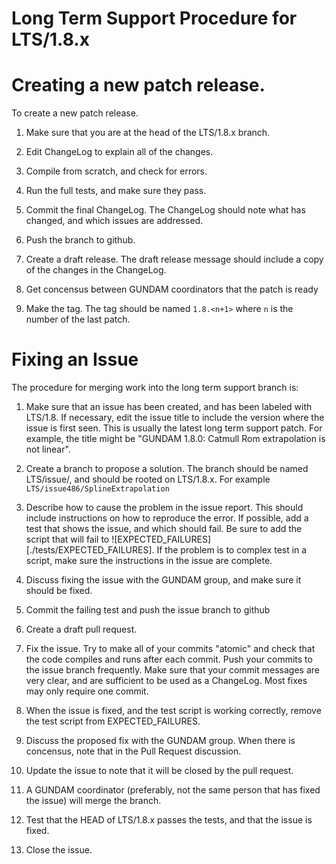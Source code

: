 # Long Term Support Procedure for LTS/1.8.x

# Creating a new patch release.

To create a new patch release.

1. Make sure that you are at the head of the LTS/1.8.x branch.

1. Edit ChangeLog to explain all of the changes.
 
1. Compile from scratch, and check for errors.

1. Run the full tests, and make sure they pass.

1. Commit the final ChangeLog.  The ChangeLog should note what has
changed, and which issues are addressed.

1. Push the branch to github.

1. Create a draft release.  The draft release message should include a
copy of the changes in the ChangeLog.

1. Get concensus between GUNDAM coordinators that the patch is ready

1. Make the tag.  The tag should be named `1.8.<n+1>` where `n` is the
number of the last patch.

# Fixing an Issue

The procedure for merging work into the long term support branch is:

1. Make sure that an issue has been created, and has been labeled with
LTS/1.8.  If necessary, edit the issue title to include the version
where the issue is first seen.  This is usually the latest long term
support patch.  For example, the title might be "GUNDAM 1.8.0: Catmull
Rom extrapolation is not linear".

1. Create a branch to propose a solution.  The branch should be named
LTS/issue<N>/<topic>, and should be rooted on LTS/1.8.x.  For example
`LTS/issue486/SplineExtrapolation`

1. Describe how to cause the problem in the issue report.  This should
include instructions on how to reproduce the error.  If possible, add
a test that shows the issue, and which should fail. Be sure to add the
script that will fail to
![EXPECTED_FAILURES][./tests/EXPECTED_FAILURES]. If the problem is to
complex test in a script, make sure the instructions in the issue are
complete.

1. Discuss fixing the issue with the GUNDAM group, and make sure it
should be fixed.

1. Commit the failing test and push the issue branch to github

1. Create a draft pull request.

1. Fix the issue.  Try to make all of your commits "atomic" and check
that the code compiles and runs after each commit.  Push your commits
to the issue branch frequently.  Make sure that your commit messages
are very clear, and are sufficient to be used as a ChangeLog. Most
fixes may only require one commit.

1. When the issue is fixed, and the test script is working correctly,
remove the test script from EXPECTED_FAILURES.

1. Discuss the proposed fix with the GUNDAM group.  When there is
concensus, note that in the Pull Request discussion.

1. Update the issue to note that it will be closed by the pull request.

1. A GUNDAM coordinator (preferably, not the same person that has
fixed the issue) will merge the branch.

1. Test that the HEAD of LTS/1.8.x passes the tests, and that the
issue is fixed.

1. Close the issue.
